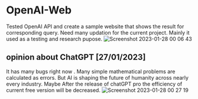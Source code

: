 # OpenAI-Web

Tested OpenAI API and create a sample website that shows the result for corresponding query. Need many updation for the current project. Mainly it used as a testing and research pupose.
![Screenshot 2023-01-28 00 06 43](https://user-images.githubusercontent.com/74766580/215168077-942405f5-a9fa-49a7-99c6-aa783d5713b6.png)
## opinion about ChatGPT [27/01/2023]
It has many bugs right now . Many simple mathematical problems are calculated as errors. But AI is shaping the future of humanity across nearly every industry. Maybe After the release of chatGPT pro the efficiency of current free version will be decreased.
![Screenshot 2023-01-28 00 27 19](https://user-images.githubusercontent.com/74766580/215171804-2ee2e551-75f0-41f5-bf6f-e81d46fd5451.png)
